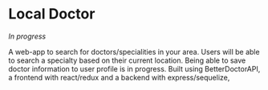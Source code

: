 # Local Doctor

*In progress*

A web-app to search for doctors/specialities in your area. Users will be able to search a specialty based on their current location. Being able to save doctor information to user profile is in progress.
Built using BetterDoctorAPI, a frontend with react/redux and a backend with express/sequelize,
